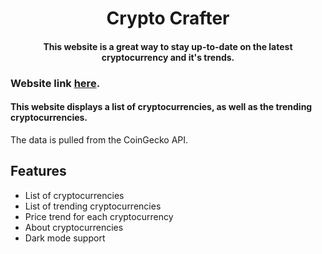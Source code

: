 <h1 align="center"> Crypto Crafter </h1>
<h4 align="center"> This website is a great way to stay up-to-date on the latest cryptocurrency and it's trends. </h4>

### Website link [here](https://dynamic-crypto-crafter.netlify.app/).
#### This website displays a list of cryptocurrencies, as well as the trending cryptocurrencies.
The data is pulled from the CoinGecko API.

## Features
* List of cryptocurrencies
* List of trending cryptocurrencies
* Price trend for each cryptocurrency
* About cryptocurrencies
* Dark mode support


